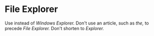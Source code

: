 # File Explorer

Use instead of *Windows Explorer.* Don't use an article, such as *the,* to precede *File Explorer.* Don't shorten to *Explorer.*
